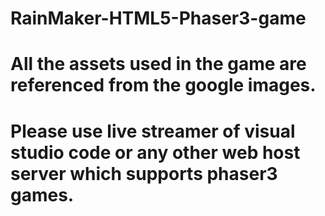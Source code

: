 # RainMaker-HTML5-Phaser3-game
# All the assets used in the game are referenced from the google images.
# Please use live streamer of visual studio code or any other web host server which supports phaser3 games.
